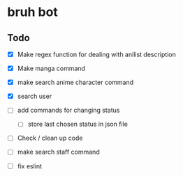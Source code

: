 # bruh bot



## Todo

- [x] Make regex function for dealing with anilist description
- [x] Make manga command
- [x] make search anime character command
- [x] search user
- [ ] add commands for changing status
  - [ ] store last chosen status in json file
- [ ] Check / clean up code
- [ ] make search staff command
- [ ] fix eslint

